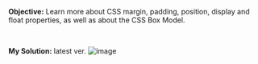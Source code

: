 **Objective:** Learn more about CSS margin, padding, position, display and float properties, as well as about the CSS Box Model.

<br>

**My Solution:** latest ver.
![image](https://user-images.githubusercontent.com/51708229/104412961-c1440e80-55b0-11eb-9f49-9a7cbd0c15b6.png)

